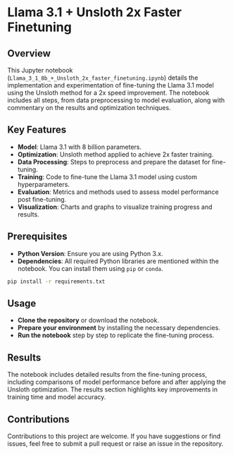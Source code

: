 # Llama 3.1 + Unsloth 2x Faster Finetuning

## Overview
This Jupyter notebook (`Llama_3_1_8b_+_Unsloth_2x_faster_finetuning.ipynb`) details the implementation and experimentation of fine-tuning the Llama 3.1 model using the Unsloth method for a 2x speed improvement. The notebook includes all steps, from data preprocessing to model evaluation, along with commentary on the results and optimization techniques.

## Key Features
- **Model**: Llama 3.1 with 8 billion parameters.
- **Optimization**: Unsloth method applied to achieve 2x faster training.
- **Data Processing**: Steps to preprocess and prepare the dataset for fine-tuning.
- **Training**: Code to fine-tune the Llama 3.1 model using custom hyperparameters.
- **Evaluation**: Metrics and methods used to assess model performance post fine-tuning.
- **Visualization**: Charts and graphs to visualize training progress and results.

## Prerequisites
- **Python Version**: Ensure you are using Python 3.x.
- **Dependencies**: All required Python libraries are mentioned within the notebook. You can install them using `pip` or `conda`.

```bash
pip install -r requirements.txt
```
## Usage
- **Clone the repository** or download the notebook.
- **Prepare your environment** by installing the necessary dependencies.
- **Run the notebook** step by step to replicate the fine-tuning process.

## Results
The notebook includes detailed results from the fine-tuning process, including comparisons of model performance before and after applying the Unsloth optimization. The results section highlights key improvements in training time and model accuracy.

## Contributions
Contributions to this project are welcome. If you have suggestions or find issues, feel free to submit a pull request or raise an issue in the repository.


